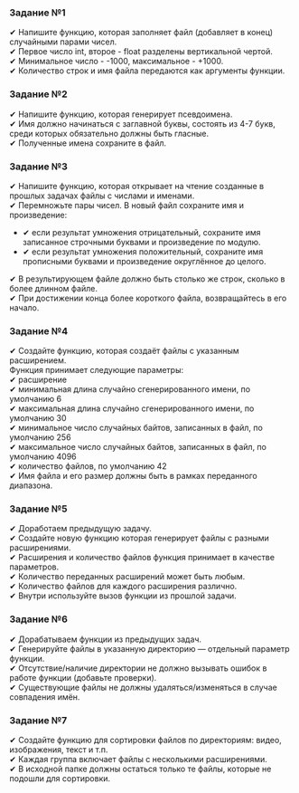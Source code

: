 ### Задание №1
✔ Напишите функцию, которая заполняет файл (добавляет в конец) случайными парами чисел.  
✔ Первое число int, второе - float разделены вертикальной чертой.  
✔ Минимальное число - -1000, максимальное - +1000.  
✔ Количество строк и имя файла передаются как аргументы функции.  

### Задание №2  
✔ Напишите функцию, которая генерирует псевдоимена.  
✔ Имя должно начинаться с заглавной буквы, состоять из 4-7 букв,  
среди которых обязательно должны быть гласные.  
✔ Полученные имена сохраните в файл.  

### Задание №3
✔ Напишите функцию, которая открывает на чтение созданные в прошлых задачах файлы с числами и именами.  
✔ Перемножьте пары чисел. В новый файл сохраните имя и произведение:    
* ✔ если результат умножения отрицательный, сохраните имя  
записанное строчными буквами и произведение по модулю.  
*  ✔ если результат умножения положительный, сохраните имя  
прописными буквами и произведение округлённое до целого.

✔ В результирующем файле должно быть столько же строк, сколько в более длинном файле.  
✔ При достижении конца более короткого файла, возвращайтесь в его начало.  

### Задание №4
✔ Создайте функцию, которая создаёт файлы с указанным расширением.  
Функция принимает следующие параметры:  
✔ расширение  
✔ минимальная длина случайно сгенерированного имени, по умолчанию 6  
✔ максимальная длина случайно сгенерированного имени, по умолчанию 30  
✔ минимальное число случайных байтов, записанных в файл, по умолчанию 256  
✔ максимальное число случайных байтов, записанных в файл, по умолчанию 4096  
✔ количество файлов, по умолчанию 42  
✔ Имя файла и его размер должны быть в рамках переданного диапазона.  

### Задание №5  
✔ Доработаем предыдущую задачу.  
✔ Создайте новую функцию которая генерирует файлы с разными расширениями.  
✔ Расширения и количество файлов функция принимает в качестве параметров.   
✔ Количество переданных расширений может быть любым.  
✔ Количество файлов для каждого расширения различно.  
✔ Внутри используйте вызов функции из прошлой задачи.  

### Задание №6  
✔ Дорабатываем функции из предыдущих задач.  
✔ Генерируйте файлы в указанную директорию — отдельный параметр функции.  
✔ Отсутствие/наличие директории не должно вызывать ошибок в работе функции (добавьте проверки).  
✔ Существующие файлы не должны удаляться/изменяться в случае совпадения имён.

### Задание №7  
✔ Создайте функцию для сортировки файлов по директориям: видео, изображения, текст и т.п.  
✔ Каждая группа включает файлы с несколькими расширениями.  
✔ В исходной папке должны остаться только те файлы, которые не подошли для сортировки.  

